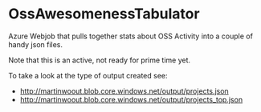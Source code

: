 OssAwesomenessTabulator
=======================

Azure Webjob that pulls together stats about OSS Activity into a couple of handy json files.

Note that this is an active, not ready for prime time yet.

To take a look at the type of output created see:

 - http://martinwoout.blob.core.windows.net/output/projects.json
 - http://martinwoout.blob.core.windows.net/output/projects_top.json
 
